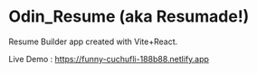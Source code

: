 # Odin_Resume (aka Resumade!)
Resume Builder app created with Vite+React.

Live Demo : https://funny-cuchufli-188b88.netlify.app